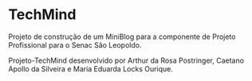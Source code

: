 # TechMind

Projeto de construção de um MiniBlog para a componente de Projeto Profissional para o Senac São Leopoldo.

Projeto-TechMind desenvolvido por Arthur da Rosa Postringer, Caetano Apollo da Silveira e Maria Eduarda Locks Ourique.
